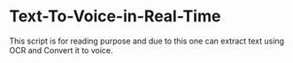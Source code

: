 # Text-To-Voice-in-Real-Time
This script is for reading purpose and due to this one can extract text using OCR and Convert it to voice.
